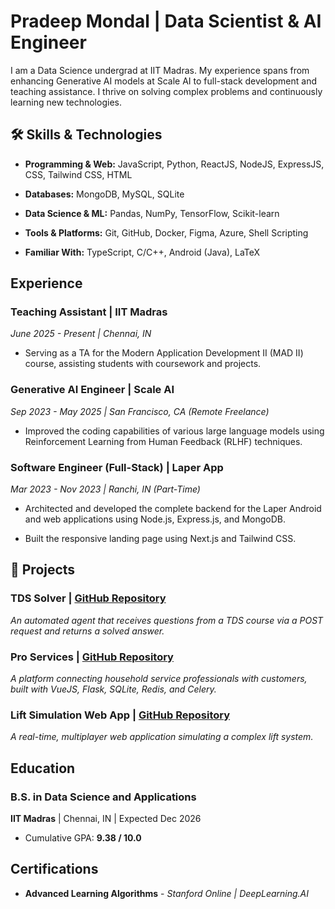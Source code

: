 # Pradeep Mondal | Data Scientist & AI Engineer

I am a Data Science undergrad at IIT Madras. My experience spans from enhancing Generative AI models at Scale AI to full-stack development and teaching assistance. I thrive on solving complex problems and continuously learning new technologies.

## 🛠️ Skills & Technologies

* **Programming & Web:** JavaScript, Python, ReactJS, NodeJS, ExpressJS, CSS, Tailwind CSS, HTML

* **Databases:** MongoDB, MySQL, SQLite

* **Data Science & ML:** Pandas, NumPy, TensorFlow, Scikit-learn

* **Tools & Platforms:** Git, GitHub, Docker, Figma, Azure, Shell Scripting

* **Familiar With:** TypeScript, C/C++, Android (Java), LaTeX

## Experience

### **Teaching Assistant** | IIT Madras

*June 2025 - Present | Chennai, IN*

* Serving as a TA for the Modern Application Development II (MAD II) course, assisting students with coursework and projects.

### **Generative AI Engineer** | Scale AI

*Sep 2023 - May 2025 | San Francisco, CA (Remote Freelance)*

* Improved the coding capabilities of various large language models using Reinforcement Learning from Human Feedback (RLHF) techniques.

### **Software Engineer (Full-Stack)** | Laper App

*Mar 2023 - Nov 2023 | Ranchi, IN (Part-Time)*

* Architected and developed the complete backend for the Laper Android and web applications using Node.js, Express.js, and MongoDB.

* Built the responsive landing page using Next.js and Tailwind CSS.

## 🚀 Projects

### **TDS Solver** | [GitHub Repository](https://github.com/pradeepmondal/tds-solver)

*An automated agent that receives questions from a TDS course via a POST request and returns a solved answer.*

### **Pro Services** | [GitHub Repository](https://github.com/pradeepmondal/Pro-Services)

*A platform connecting household service professionals with customers, built with VueJS, Flask, SQLite, Redis, and Celery.*

### **Lift Simulation Web App** | [GitHub Repository](https://github.com/pradeepmondal/lift-simulation)

*A real-time, multiplayer web application simulating a complex lift system.*

## Education

### **B.S. in Data Science and Applications**

**IIT Madras** | Chennai, IN | Expected Dec 2026

* Cumulative GPA: **9.38 / 10.0**

## Certifications

* **Advanced Learning Algorithms** - *Stanford Online | DeepLearning.AI*
